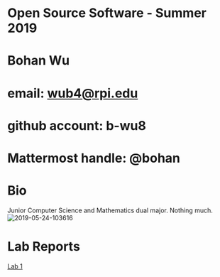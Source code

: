 # Open Source Software - Summer 2019
# Bohan Wu
# email: wub4@rpi.edu
# github account: b-wu8
# Mattermost handle: @bohan

# Bio
Junior Computer Science and Mathematics dual major. Nothing much.
![2019-05-24-103616](https://user-images.githubusercontent.com/40375246/58338557-ec934c00-7e15-11e9-88d9-fbf4e9316e5a.jpg)


# Lab Reports
[Lab 1](https://github.com/b-wu8/CSCI4961-LAB/blob/master/README.md)

